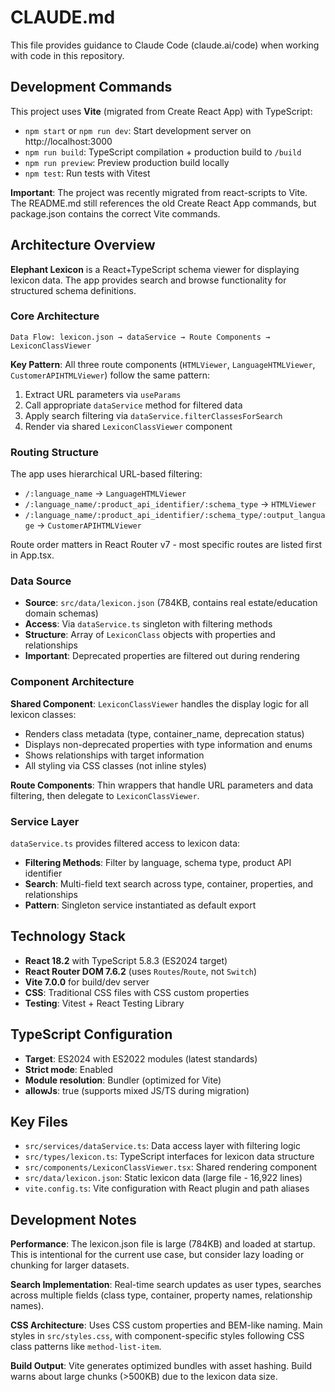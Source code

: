 # CLAUDE.md

This file provides guidance to Claude Code (claude.ai/code) when working with code in this repository.

## Development Commands

This project uses **Vite** (migrated from Create React App) with TypeScript:

- `npm start` or `npm run dev`: Start development server on http://localhost:3000
- `npm run build`: TypeScript compilation + production build to `/build`
- `npm run preview`: Preview production build locally
- `npm test`: Run tests with Vitest

**Important**: The project was recently migrated from react-scripts to Vite. The README.md still references the old Create React App commands, but package.json contains the correct Vite commands.

## Architecture Overview

**Elephant Lexicon** is a React+TypeScript schema viewer for displaying lexicon data. The app provides search and browse functionality for structured schema definitions.

### Core Architecture

```
Data Flow: lexicon.json → dataService → Route Components → LexiconClassViewer
```

**Key Pattern**: All three route components (`HTMLViewer`, `LanguageHTMLViewer`, `CustomerAPIHTMLViewer`) follow the same pattern:
1. Extract URL parameters via `useParams`
2. Call appropriate `dataService` method for filtered data
3. Apply search filtering via `dataService.filterClassesForSearch`
4. Render via shared `LexiconClassViewer` component

### Routing Structure

The app uses hierarchical URL-based filtering:
- `/:language_name` → `LanguageHTMLViewer`
- `/:language_name/:product_api_identifier/:schema_type` → `HTMLViewer`  
- `/:language_name/:product_api_identifier/:schema_type/:output_language` → `CustomerAPIHTMLViewer`

Route order matters in React Router v7 - most specific routes are listed first in App.tsx.

### Data Source

- **Source**: `src/data/lexicon.json` (784KB, contains real estate/education domain schemas)
- **Access**: Via `dataService.ts` singleton with filtering methods
- **Structure**: Array of `LexiconClass` objects with properties and relationships
- **Important**: Deprecated properties are filtered out during rendering

### Component Architecture

**Shared Component**: `LexiconClassViewer` handles the display logic for all lexicon classes:
- Renders class metadata (type, container_name, deprecation status)
- Displays non-deprecated properties with type information and enums
- Shows relationships with target information
- All styling via CSS classes (not inline styles)

**Route Components**: Thin wrappers that handle URL parameters and data filtering, then delegate to `LexiconClassViewer`.

### Service Layer

`dataService.ts` provides filtered access to lexicon data:
- **Filtering Methods**: Filter by language, schema type, product API identifier
- **Search**: Multi-field text search across type, container, properties, and relationships
- **Pattern**: Singleton service instantiated as default export

## Technology Stack

- **React 18.2** with TypeScript 5.8.3 (ES2024 target)
- **React Router DOM 7.6.2** (uses `Routes`/`Route`, not `Switch`)
- **Vite 7.0.0** for build/dev server
- **CSS**: Traditional CSS files with CSS custom properties
- **Testing**: Vitest + React Testing Library

## TypeScript Configuration

- **Target**: ES2024 with ES2022 modules (latest standards)
- **Strict mode**: Enabled
- **Module resolution**: Bundler (optimized for Vite)
- **allowJs**: true (supports mixed JS/TS during migration)

## Key Files

- `src/services/dataService.ts`: Data access layer with filtering logic
- `src/types/lexicon.ts`: TypeScript interfaces for lexicon data structure
- `src/components/LexiconClassViewer.tsx`: Shared rendering component
- `src/data/lexicon.json`: Static lexicon data (large file - 16,922 lines)
- `vite.config.ts`: Vite configuration with React plugin and path aliases

## Development Notes

**Performance**: The lexicon.json file is large (784KB) and loaded at startup. This is intentional for the current use case, but consider lazy loading or chunking for larger datasets.

**Search Implementation**: Real-time search updates as user types, searches across multiple fields (class type, container, property names, relationship names).

**CSS Architecture**: Uses CSS custom properties and BEM-like naming. Main styles in `src/styles.css`, with component-specific styles following CSS class patterns like `method-list-item`.

**Build Output**: Vite generates optimized bundles with asset hashing. Build warns about large chunks (>500KB) due to the lexicon data size.